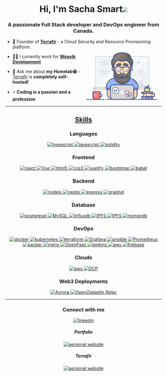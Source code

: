<h1 align="center">Hi, I'm Sacha Smart<img width="30px" src="https://raw.githubusercontent.com/iampavangandhi/iampavangandhi/master/gifs/Hi.gif"></h1>
<h3 font-size="20" align="center">A passionate Full Stack developer and DevOps engineer from Canada.</h3>


- 🌱 Founder of __[Terrafir](https://www.terrafir.com)__ - a Cloud Security and Resource Provisioning platform. <img align="right" style="width:16rem; height:auto" src="https://raw.githubusercontent.com/Elanza-48/Elanza-48/41a4790484e268102dfdab2b7c59d440d3ffafab/resources/img/geek.gif"/>

- 👨‍💻 I currently work for __[Weavik Development](https://github.com/sachasmart-weavik)__

- 💬 Ask me about **my Homelab😆** - [Terrafir](https://www.terrafir.com) is __completely self-hosted!__

- ⚡ **Coding is a passion and a profession**

---

<h2 align="center"><u><b>Skills</b></u></h2>

<h3 align="center">Languages</h3>
<p align="center">
  <a href="https://www.typescriptlang.org/" target="_blank"> 
    <img src="https://img.shields.io/badge/typescript-3178C6.svg?style=for-the-badge&logo=typescript&logoColor=white"
      alt="typescript"/>
  </a>
  <a href="https://developer.mozilla.org/en-US/docs/Web/JavaScript" target="_blank"> 
    <img src="https://img.shields.io/badge/Javascript-F7DF1E.svg?style=for-the-badge&logo=javascript&logoColor=black"
      alt="javascript"/> 
  </a>
  <a href="https://docs.soliditylang.org/" target="_blank"> 
    <img src="https://img.shields.io/badge/Solidity-%23363636.svg?style=for-the-badge&logo=solidity&logoColor=white"
      alt="solidity"/>
  </a>
</p>


<h3 align="center">Frontend</h3>
<p align="center">
  <a href="https://reactjs.org/" target="_blank"> 
    <img src="https://img.shields.io/badge/reactjs-61DAFB.svg?style=for-the-badge&logo=react&logoColor=black"
      alt="react"/> 
  </a>
  <a href="https://vuejs.org/" target="_blank"> 
    <img src="https://img.shields.io/badge/vuejs-%2335495e.svg?style=for-the-badge&logo=vuedotjs&logoColor=%234FC08D"
      alt="Vue"/> 
  </a>
  <a href="https://www.w3.org/html/" target="_blank"> 
    <img src="https://img.shields.io/badge/html-E34F26.svg?style=for-the-badge&logo=html5&logoColor=white"
      alt="html5"/> 
  </a>
  <a href="https://www.w3schools.com/css/" target="_blank">
    <img src="https://img.shields.io/badge/css-1572B6.svg?style=for-the-badge&logo=css3&logoColor=white"
      alt="css3"/>
  </a>
      <a href="https://vuetifyjs.com/en/" target="_blank">
    <img src="https://img.shields.io/badge/Vuetify-1867C0?style=for-the-badge&logo=vuetify&logoColor=AEDDFF"
      alt="vuetify"/>
  </a>
      <a href="https://getbootstrap.com" target="_blank">
    <img src="https://img.shields.io/badge/bootstrap-7952B3.svg?style=for-the-badge&logo=bootstrap&logoColor=white"
      alt="bootstrap"/>
  </a>
  <a href="https://babeljs.io/" target="_blank">
    <img src="https://img.shields.io/badge/babel-F9DC3E.svg?style=for-the-badge&logo=babel&logoColor=black" alt="babel"/> 
  </a>
</p>

<h3 align="center">Backend</h3>
<p align="center">
  <a href="https://nodejs.org" target="_blank"> 
    <img src="https://img.shields.io/badge/node.js-339933.svg?style=for-the-badge&logo=nodedotjs&logoColor=white"
      alt="nodejs"/> 
  </a>
  <a href="https://nestjs.com/" target="_blank"> 
    <img src="https://img.shields.io/badge/nestjs-%23E0234E.svg?style=for-the-badge&logo=nestjs&logoColor=white"
      alt="nestjs"/> 
  </a>
  <a href="https://expressjs.com" target="_blank">
    <img src="https://img.shields.io/badge/express-000000.svg?style=for-the-badge&logo=express&logoColor=white"
      alt="express" />
  <a href="https://graphql.org" target="_blank">
    <img src="https://img.shields.io/badge/graphql-E10098.svg?style=for-the-badge&logo=graphql&logoColor=white" alt="graphql" />
  </a>
</p>

<h3 align="center">Database</h3>
<p align="center">
  <a href="https://www.postgresql.org" target="_blank"> 
    <img src="https://img.shields.io/badge/postgreSQL-4169E1.svg?style=for-the-badge&logo=postgresql&logoColor=white"
      alt="postgresql"/> 
  </a>
  <a href="https://www.mysql.com/" target="_blank"> 
    <img src="https://img.shields.io/badge/mysql-%2300f.svg?style=for-the-badge&logo=mysql&logoColor=white"
      alt="MySQL"/> 
  </a>
  <a href="https://influxdb.com/" target="_blank"> 
    <img src="https://img.shields.io/badge/InfluxDB-22ADF6?style=for-the-badge&logo=InfluxDB&logoColor=white"
      alt="Influxdb"/> 
  </a>
  <a href="https://ipfs.tech/" target="_blank"> 
    <img src="https://img.shields.io/badge/IPFS-65C2CB.svg?style=for-the-badge&logo=IPFS&logoColor=white"
      alt="IPFS"/> 
  </a>
  <a href="https://ipfs.tech/" target="_blank"> 
    <img src="https://img.shields.io/badge/IPFS-65C2CB.svg?style=for-the-badge&logo=IPFS&logoColor=white"
      alt="IPFS"/> 
  </a>
  <a href="https://www.mongodb.com/" target="_blank"> 
    <img src="https://img.shields.io/badge/mongodb-47A248.svg?style=for-the-badge&logo=mongodb&logoColor=white"
      alt="mongodb"/> 
  </a> 
</p>

<h3 align="center">DevOps</h3>
<p align="center">
  <a href="https://www.docker.com/" target="_blank">
    <img src="https://img.shields.io/badge/docker-2496ED.svg?style=for-the-badge&logo=docker&logoColor=white"
      alt="docker"/>
  </a>
  <a href="https://kubernetes.io" target="_blank"> 
    <img src="https://img.shields.io/badge/kubernetes-326CE5.svg?style=for-the-badge&logo=kubernetes&logoColor=white" alt="kubernetes"/>
  </a>
  <a href="https://www.terraform.io/" target="_blank"> 
    <img src="https://img.shields.io/badge/terraform-%235835CC.svg?style=for-the-badge&logo=terraform&logoColor=white" alt="terraform"/> 
  </a>
  <a href="https://grafana.com/" target="_blank"> 
    <img src="https://img.shields.io/badge/ansible-%231A1918.svg?style=for-the-badge&logo=ansible&logoColor=white" alt="Grafana"/> 
  </a>
  <a href="https://www.ansible.com/" target="_blank"> 
    <img src="https://img.shields.io/badge/grafana-%23F46800.svg?style=for-the-badge&logo=grafana&logoColor=white" alt="ansible"/> 
  </a>
  <a href="https://prometheus.io/" target="_blank"> 
    <img src="https://img.shields.io/badge/Prometheus-E6522C?style=for-the-badge&logo=Prometheus&logoColor=white" alt="Prometheus"/> 
  </a>
  <a href="https://www.packer.io/" target="_blank"> 
    <img src="https://img.shields.io/badge/packer-%23E7EEF0.svg?style=for-the-badge&logo=packer&logoColor=%2302A8EF" alt="packer"/> 
  </a> 
  <a href="https://www.nginx.com" target="_blank"> 
    <img src="https://img.shields.io/badge/nginx-009639.svg?style=for-the-badge&logo=nginx&logoColor=white" 
      alt="nginx"/> 
  </a> 
  <a href="https://www.openfaas.com/" target="_blank"> 
    <img src="https://img.shields.io/badge/OpenFaaS-3B5EE9.svg?style=for-the-badge&logo=OpenFaaS&logoColor=white" alt="OpenFaas"/> 
  </a>
  <a href="https://www.jenkins.io" target="_blank"> 
    <img src="https://img.shields.io/badge/jenkins-D24939.svg?style=for-the-badge&logo=jenkins&logoColor=white" alt="jenkins"/> 
  </a>
  <a href="https://aws.amazon.com/" target="_blank">
    <img  src="https://img.shields.io/badge/AWS-%23FF9900.svg?style=for-the-badge&logo=amazon-aws&logoColor=white" alt="aws"/> 
  </a>
  <a href="https://firebase.google.com/" target="_blank">
    <img src="https://img.shields.io/badge/firebase-FFCA28.svg?style=for-the-badge&logo=firebase&logoColor=black" alt="firebase"/>
  </a>
</p>

<h3 align="center">Clouds</h3>
<p align="center">
  <a href="https://aws.amazon.com/" target="_blank">
    <img  src="https://img.shields.io/badge/AWS-%23FF9900.svg?style=for-the-badge&logo=amazon-aws&logoColor=white" alt="aws"/> 
  </a>
  <a href="https://cloud.google.com/?hl=en" target="_blank">
    <img src="https://img.shields.io/badge/GoogleCloud-%234285F4.svg?style=for-the-badge&logo=google-cloud&logoColor=white" alt="GCP"/>
  </a>
</p>

<h3 align="center">Web3 Deployments</h3>
<p align="center">
  <a href="https://testnet.aurorascan.dev/address/0xe2803904a00C26406ed79dd526A61b03207054b5" target="_blank">
    <img src="https://img.shields.io/badge/Ethereum-3C3C3D.svg?style=for-the-badge&logo=Ethereum&logoColor=white" alt="Aurora"/>
  </a>
  <a href="https://testnet.aurorascan.dev/address/0x25190908c3e1c75be8f5cb248425d8c09ed02e22" target="_blank">
    <img src="https://img.shields.io/badge/OpenZeppelin-4E5EE4.svg?style=for-the-badge&logo=OpenZeppelin&logoColor=white" alt="OpenZeppelin Relay"/>
  </a>
</p>


----

<h3 align="center">Connect with me</h3>

<div style="margin-top:10px" align="center">
    <a  href="https://linkedin.com/in/sachasmart" target="_blank">
      <img src="https://img.shields.io/badge/Linked%20In-0A66C2.svg?style=for-the-badge&logo=linkedin&logoColor=white" alt="linkedin"/>
    </a>
    <h5>Portfolio</h5>
    <a  href="https://www.sachasmart.com/" target="_blank">
      <img src="https://napkin-examples.npkn.net/site-status-badge/" alt="personal website"/>
    </a>
    <h5>Terrafir</h5>
    <a  href="https://www.terrafir.com/" target="_blank">
      <img src="https://napkin-examples.npkn.net/site-status-badge/" alt="personal website"/>
    </a>
</div>
